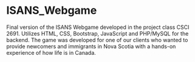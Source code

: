 # ISANS_Webgame
Final version of the ISANS Webgame developed in the project class CSCI 2691. Utilizes HTML, CSS, Bootstrap, JavaScript and PHP/MySQL for the backend. The game was developed for one of our clients who wanted to provide newcomers and immigrants in Nova Scotia with a hands-on experience of how life is in Canada. 

